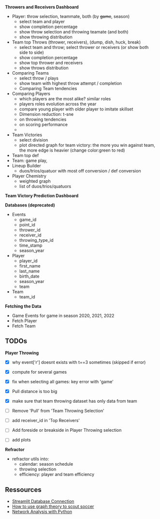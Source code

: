 **Throwers and Receivers Dashboard**

- Player: throw selection, teammate, both (by ~~game~~, season)
    * select team and player
    * show completion percentage
    * show throw selection and throwing teamate (and both)
    * show throwing distribution
- Team top Throws (thrower, receivers), (dump, dish, huck, break)
    * select team and throw; select thrower or receivers (or show both side to side)
    * show completion percentage
    * show top thrower and receivers
    * show throws distribution
- Comparing Teams
    * select throw / plays 
    * show team with highest throw attempt / completion
    * Comparing Team tendencies
- Comparing Players
    * which players are the most alike? similar roles
    * players roles evolution across the year 
    * compare young player with older player to imitate skillset
    * Dimension reduction: t-sne
	+ on throwing tendencies
	+ on scoring performance
    * 
- Team Victories
    * select division
    * plot directed graph for team victory: the more you win against 
      team, the more edge is heavier (change color:green to red)
- Team top def
- Team: game play, 
- Lineup Builder
    * duos/trios/quatuor with most off conversion / def conversion
- Player Chemistry
    * weighted graph
    * list of duos/trios/quatuors

**Team Victory Prediction Dashboard**




**Databases (deprecated)**

- Events
    * game_id
    * point_id
    * thrower_id
    * receiver_id
    * throwing_type_id
    * time_stamp
    * season_year
- Player
    * player_id
    * first_name
    * last_name
    * birth_date
    * season_year
    * team
- Team
    * team_id

**Fetching the Data**

- Game Events for game in season 2020, 2021, 2022
- Fetch Player
- Fetch Team


## TODOs

**Player Throwing**

- [X] why event['r'] doesnt exists with t==3 sometimes (skipped if error)
- [X] compute for several games
- [X] fix when selecting all games: key error with 'game'
- [X] Pull distance is too big
- [X] make sure that team throwing dataset has only data from team 
- [ ] Remove 'Pull' from 'Team Throwing Selection'
- [ ] add receiver_id in 'Top Receivers'
- [ ] Add foreside or breakside in Player Throwing selection
- [ ] add plots


**Refractor**

- refractor utils into:
    * calendar: season schedule
    * throwing selection
    * efficiency: player and team efficiency

## Ressources


- [Streamlit Database Connection](https://docs.streamlit.io/knowledge-base/tutorials/databases)
- [How to use graph theory to scout soccer](https://www.kdnuggets.com/2022/11/graph-theory-scout-soccer.html)
- [Network Analysis with Python](https://www.youtube.com/watch?v=x6PNcuZk83g)


